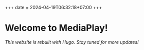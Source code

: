 +++
date = 2024-04-19T06:32:18+07:00
+++

# Welcome to MediaPlay!

*This website is rebuilt with Hugo. Stay tuned for more updates!*